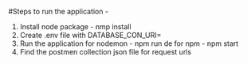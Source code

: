 
#Steps to run the application - 

1. Install node package - nmp install
2. Create .env file with DATABASE_CON_URI= <Mongo Connection String URL>
3. Run the application 
    for nodemon - npm run de
    for npm - npm start
4. Find the postmen collection json file for request urls